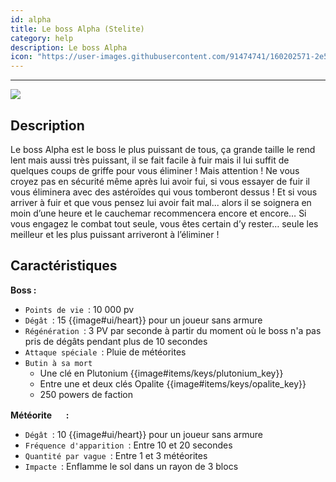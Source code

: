 ```yaml
---
id: alpha
title: Le boss Alpha (Stelite) 
category: help
description: Le boss Alpha
icon: "https://user-images.githubusercontent.com/91474741/160202571-2e5e2f38-e312-4527-838b-ec873acadb69.png"
---
```

___
<img class="thumbnail-right" src="https://user-images.githubusercontent.com/91474741/160202571-2e5e2f38-e312-4527-838b-ec873acadb69.png">

## Description 

Le boss Alpha est le boss le plus puissant de tous, ça grande taille le rend lent mais aussi
très puissant, il se fait facile à fuir mais il lui suffit de quelques coups de griffe pour vous
éliminer ! 
Mais attention ! Ne vous croyez pas en sécurité même après lui avoir fui, si vous
essayer de fuir il vous éliminera avec des astéroïdes qui vous tomberont dessus ! Et si vous
arriver à fuir et que vous pensez lui avoir fait mal... alors il se soignera en moin d’une
heure et le cauchemar recommencera encore et encore…
Si vous engagez le combat tout seule, vous êtes certain d’y rester… seule les meilleur et les
plus puissant arriveront à l’éliminer !

## Caractéristiques 
**Boss :**  
- ``Points de vie ``: 10 000 pv
- ``Dégât ``: 15 {{image#ui/heart}} pour un joueur sans armure
- ``Régénération ``: 3 PV par seconde à partir du moment où le boss n'a pas pris de dégâts pendant plus de 10 secondes
- ``Attaque spéciale ``: Pluie de météorites 
- ``Butin à sa mort ``
    - Une clé en Plutonium {{image#items/keys/plutonium_key}} 
    - Entre une et deux clés Opalite {{image#items/keys/opalite_key}}
    - 250 powers de faction 

**Météorite <img style="width:16px;height:16px" src="https://user-images.githubusercontent.com/91474741/160203589-b557ff77-6f11-4e7a-b70d-1102e098bbcb.png"> :** 

- ``Dégât ``: 10 {{image#ui/heart}} pour un joueur sans armure 
- ``Fréquence d'apparition ``: Entre 10 et 20 secondes 
- ``Quantité par vague ``: Entre 1 et 3 météorites
- ``Impacte ``: Enflamme le sol dans un rayon de 3 blocs